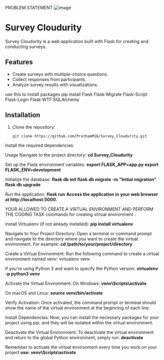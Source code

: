PROBLEM STATEMENT
![image](https://github.com/PrathamM16/Survey_Cloudurity/assets/121935421/eebb3422-178c-42b7-a237-8625f550cbd6)



# Survey Cloudurity

Survey Cloudurity is a web application built with Flask for creating and conducting surveys.

## Features

- Create surveys with multiple-choice questions.
- Collect responses from participants.
- Analyze survey results with visualizations.


use this to install packages pip install Flask Flask-Migrate Flask-Script Flask-Login Flask-WTF SQLAlchemy


## Installation

1. Clone the repository:

   ```bash
   git clone https://github.com/PrathamM16/Survey_Cloudurity.git
Install the required dependencies:


Usage
Navigate to the project directory:
**cd Survey_Cloudurity**

Set up the Flask environment variables:
**export FLASK_APP=app.py
export FLASK_ENV=development**

Initialize the database:
**flask db init
flask db migrate -m "Initial migration"
flask db upgrade**

Run the application:
**flask run**
**Access the application in your web browser at http://localhost:5000.**

YOUR ALLOWED TO CREATE A VIRTUAL ENVIRONMENT AND PERFORM THE CODING TASK
commands for creating virtual environment :

install Virtualenv (if not already installed):
**pip install virtualenv**

Navigate to Your Project Directory:
Open a terminal or command prompt and navigate to the directory where you want to create the virtual environment. For example:
**cd /path/to/your/project/directory**

Create a Virtual Environment:
Run the following command to create a virtual environment named venv:
virtualenv venv

If you're using Python 3 and want to specify the Python version:
**virtualenv -p python3 venv**


Activate the Virtual Environment:
On Windows:
**venv\Scripts\activate**

On macOS and Linux:
**source venv/bin/activate**

Verify Activation:
Once activated, the command prompt or terminal should show the name of the virtual environment at the beginning of each line.

Install Dependencies:
Now, you can install the necessary packages for your project using pip, and they will be isolated within the virtual environment.

Deactivate the Virtual Environment:
To deactivate the virtual environment and return to the global Python environment, simply run:
**deactivate**

Remember to activate the virtual environment every time you work on your project **use: venv\Scripts\activate**
